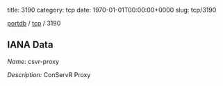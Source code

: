 title: 3190
category: tcp
date: 1970-01-01T00:00:00+0000
slug: tcp/3190

[portdb](/) / [tcp](/category/tcp.html) / 3190


## IANA Data

_Name:_ csvr-proxy

_Description:_ ConServR Proxy

